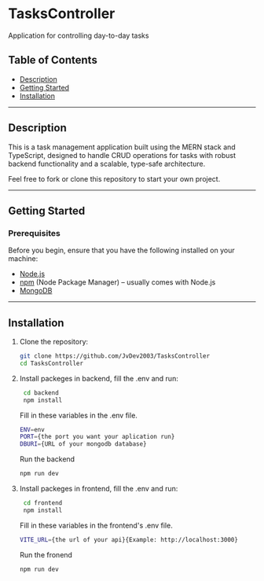 # TasksController

Application for controlling day-to-day tasks

## Table of Contents

- [Description](#description)
- [Getting Started](#getting-started)
- [Installation](#installation)

---

## Description

This is a task management application built using the MERN stack and TypeScript, designed to handle CRUD operations for tasks with robust backend functionality and a scalable, type-safe architecture.

Feel free to fork or clone this repository to start your own project.

---

## Getting Started

### Prerequisites

Before you begin, ensure that you have the following installed on your machine:

- [Node.js](https://nodejs.org/en/)
- [npm](https://www.npmjs.com/) (Node Package Manager) – usually comes with Node.js
- [MongoDB](https://www.mongodb.com)

---

## Installation

1. Clone the repository:

   ```bash
   git clone https://github.com/JvDev2003/TasksController
   cd TasksController
   ```

2. Install packeges in backend, fill the .env and run:

   ```bash
    cd backend
    npm install
   ```

   Fill in these variables in the .env file.

   ```bash
   ENV=env
   PORT={the port you want your aplication run}
   DBURI={URL of your mongodb database}
   ```

   Run the backend

   ```bash
   npm run dev
   ```

3. Install packeges in frontend, fill the .env and run:

   ```bash
    cd frontend
    npm install
   ```

   Fill in these variables in the frontend's .env file.

   ```bash
   VITE_URL={the url of your api}{Example: http://localhost:3000}
   ```

   Run the fronend

   ```bash
   npm run dev
   ```
